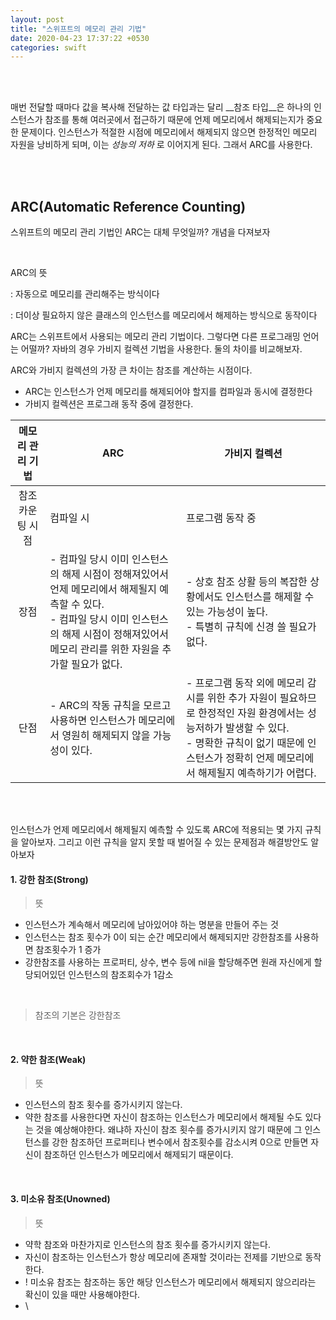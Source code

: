 ```yaml
---
layout: post
title: "스위프트의 메모리 관리 기법"
date: 2020-04-23 17:37:22 +0530
categories: swift
---
```


<br>

<br>

매번 전달할 때마다 값을 복사해 전달하는 값 타입과는 달리 __참조 타입__은 하나의 인스턴스가 참조를 통해 여러곳에서 접근하기 때문에 언제 메모리에서 해제되는지가 중요한 문제이다. 인스턴스가 적절한 시점에 메모리에서 해제되지 않으면 한정적인 메모리 자원을 낭비하게 되며, 이는 _성능의 저하_ 로 이어지게 된다. 그래서 ARC를 사용한다.

<br>

<br>

## ARC(Automatic Reference Counting)

스위프트의 메모리 관리 기법인 ARC는 대체 무엇일까? 개념을 다져보자

<br>

ARC의 뜻

: 자동으로 메모리를 관리해주는 방식이다

: 더이상 필요하지 않은 클래스의 인스턴스를 메모리에서 해제하는 방식으로 동작이다



ARC는 스위프트에서 사용되는 메모리 관리 기법이다. 그렇다면 다른 프로그래밍 언어는 어떨까? 자바의 경우 가비지 컬렉션 기법을 사용한다. 둘의 차이를 비교해보자.

ARC와 가비지 컬렉션의 가장 큰 차이는 참조를 계산하는 시점이다. 

- ARC는 인스턴스가 언제 메모리를 해제되어야 할지를 컴파일과 동시에 결정한다
- 가비지 컬렉션은 프로그래 동작 중에 결정한다.

| 메모리 관리 기법 | ARC                                                          | 가비지 컬렉션                                                |
| :--------------: | ------------------------------------------------------------ | ------------------------------------------------------------ |
| 참조 카운팅 시점 | 컴파일 시                                                    | 프로그램 동작 중                                             |
|       장점       | - 컴파일 당시 이미 인스턴스의 해제 시점이 정해져있어서<br />언제 메모리에서 해제될지 예측할 수 있다.<br />- 컴파일 당시 이미 인스턴스의 해제 시점이 정해져있어서 메모리 관리를 위한 자원을 추가할 필요가 없다. | - 상호 참조 상활 등의 복잡한 상황에서도 인스턴스를 해제할 수 있는 가능성이 높다.<br />- 특별히 규칙에 신경 쓸 필요가 없다. |
|       단점       | - ARC의 작동 규칙을 모르고 사용하면 인스턴스가 메모리에서 영원히 해제되지 않을 가능성이 있다. | - 프로그램 동작 외에 메모리 감시를 위한 추가 자원이 필요하므로 한정적인 자원 환경에서는 성능저하가 발생할 수 있다.<br />- 명확한 규칙이 없기 때문에 인스턴스가 정확히 언제 메모리에서 해제될지 예측하기가 어렵다. |

<br>

<br>

인스턴스가 언제 메모리에서 해제될지 예측할 수 있도록 ARC에 적용되는 몇 가지 규칙을 알아보자. 그리고 이런 규칙을 알지 못할 때 벌어질 수 있는 문제점과 해결방안도 알아보자



#### 1. 강한 참조(Strong)

> 뜻

- 인스턴스가 계속해서 메모리에 남아있어야 하는 명분을 만들어 주는 것
- 인스턴스는 참조 횟수가 0이 되는 순간 메모리에서 해제되지만 강한참조를 사용하면 참조횟수가 1 증가
- 강한참조를 사용하는 프로퍼티, 상수, 변수 등에 nil을 할당해주면 원래 자신에게 할당되어있던 인스턴스의 참조회수가 1감소

<br>

> 참조의 기본은 강한참조

<br>



#### 2. 약한 참조(Weak)

> 뜻

- 인스턴스의 참조 횟수를 증가시키지 않는다.
- 약한 참조를 사용한다면 자신이 참조하는 인스턴스가 메모리에서 해제될 수도 있다는 것을 예상해야한다. 왜냐하 자신이 참조 횟수를 증가시키지 않기 때문에 그 인스턴스를 강한 참조하던 프로퍼티나 변수에서 참조횟수를 감소시켜 0으로 만들면 자신이 참조하던 인스턴스가 메모리에서 해제되기 때문이다.

<br>



#### 3. 미소유 참조(Unowned)

> 뜻

- 약학 참조와 마찬가지로 인스턴스의 참조 횟수를 증가시키지 않는다.
- 자신이 참조하는 인스턴스가 항상 메모리에 존재할 것이라는 전제를 기반으로 동작한다.
- ! 미소유 참조는 참조하는 동안 해당 인스턴스가 메모리에서 해제되지 않으리라는 확신이 있을 때만 사용해야한다.
- \



